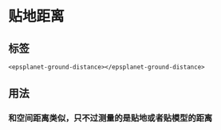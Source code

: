 #  贴地距离

<div data-sunwayTheme='light'>
  <EpsplanetEarth :showDefaultBasemap="true" >
    <EpsplanetButton container="#earthContainer"  icon="icon-tool_swcl_dianbiao" type="switch" :position="position1" title='点位'>
    <EpsplanetMeasurePoint />
    </EpsplanetButton>
    <EpsplanetButton container="#earthContainer"  icon="icon-tool_swcl_jl" type="switch" :position="position2" title='距离'>
      <EpsplanetMeasureDistance/>
    </EpsplanetButton>
    <EpsplanetButton container="#earthContainer"  icon="icon-tool_swcl_gd" type="switch" :position="position3" title='高度'>
      <EpsplanetMeasureHeight/>
    </EpsplanetButton>
    <EpsplanetButton container="#earthContainer"  icon="icon-tool_swcl_mian" type="switch" :position="position4" title='面积'>
      <EpsplanetMeasureArea/>
    </EpsplanetButton>
    <EpsplanetButton container="#earthContainer"  icon="icon-tool_dxhz_tdjl" type="switch" :position="position5" title='贴地距离'>
      <EpsplanetMeasureGroundDistance/>
    </EpsplanetButton>
    <EpsplanetButton container="#earthContainer"  icon="icon-tool_dxhz_mj" type="switch" :position="position6" title='贴地面积'>
      <EpsplanetMeasureGroundArea/>
    </EpsplanetButton>
    <EpsplanetButton container="#earthContainer"  icon="icon-tool_dxhz_jd" type="switch" :position="position7" title='方位角'>
      <EpsplanetMeasureAzimuth/>
    </EpsplanetButton>
    <EpsplanetButton container="#earthContainer"  icon="icon-close" type="switch" :position="position8" title='清除'>
      <EpsplanetMeasureClear/>
    </EpsplanetButton>
  </EpsplanetEarth>
</div>

<script setup lang='ts'>
import {ref} from 'vue';
const position1 = ref({
  left: 10,
  top: 10
});
const position2 = ref({
  left: 10,
  top: 40
});
const position3 = ref({
  left: 10,
  top: 70
});
const position4 = ref({
  left: 10,
  top: 100
});
const position5 = ref({
  left: 10,
  top: 130
});
const position6 = ref({
  left: 10,
  top: 160
});
const position7 = ref({
  left: 10,
  top: 190
});
const position8 = ref({
  left: 10,
  top: 220
});
</script>


## 标签

```vue
<epsplanet-ground-distance></epsplanet-ground-distance>
```

## 用法

### 和空间距离类似，只不过测量的是贴地或者贴模型的距离